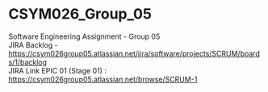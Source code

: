 # CSYM026_Group_05
Software Engineering Assignment - Group 05 <br>
JIRA Backlog - https://csym026group05.atlassian.net/jira/software/projects/SCRUM/boards/1/backlog <br>
JIRA Link EPIC 01 (Stage 01) : https://csym026group05.atlassian.net/browse/SCRUM-1
